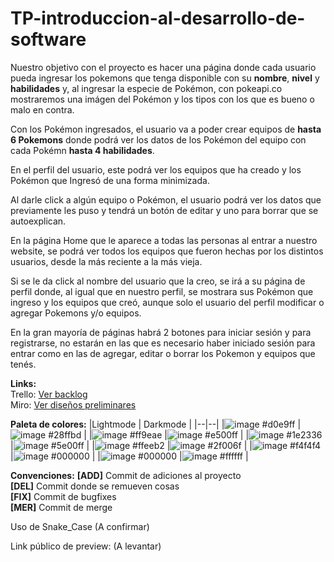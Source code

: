 
# TP-introduccion-al-desarrollo-de-software

Nuestro objetivo con el proyecto es hacer una página donde cada usuario pueda ingresar los pokemons que tenga disponible con su **nombre**, **nivel** y **habilidades** y, al ingresar la especie de Pokémon, con pokeapi.co mostraremos una imágen del Pokémon y los tipos con los que es bueno o malo en contra.

Con los Pokémon ingresados, el usuario va a poder crear equipos de **hasta 6 Pokemons** donde podrá ver los datos de los Pokémon del equipo con cada Pokémn **hasta 4 habilidades**. 

En el perfil del usuario, este podrá ver los equipos que ha creado y los Pokémon que Ingresó de una forma minimizada.

Al darle click a algún equipo o Pokémon, el usuario podrá ver los datos que previamente les puso y tendrá un botón de editar y uno para borrar que se autoexplican.

En la página Home que le aparece a todas las personas al entrar a nuestro website, se podrá ver todos los equipos que fueron hechas por los distintos usuarios, desde la más reciente a la más vieja. 

Si se le da click al nombre del usuario que la creo, se irá a su página de perfil donde, al igual que en nuestro perfil, se mostrara sus Pokémon que ingreso y los equipos que creó, aunque solo el usuario del perfil modificar o agregar Pokemons y/o equipos.

En la gran mayoría de páginas habrá 2 botones para iniciar sesión y para registrarse, no estarán en las que es necesario haber iniciado sesión para entrar como en las de agregar, editar o borrar los Pokemon y equipos que tenés.

**Links:** <br>
Trello: [Ver backlog](https://trello.com/b/MtCIR9PG/intro-al-desarrollo-de-software)<br>
Miro: [Ver diseños preliminares](https://miro.com/welcomeonboard/d2drOFdpMkF0cmgwbXJzQW1qcTcxU2YwaVAyRVUxTmlyVlZHTmFBMmtVT1E5RklkRnVwY0JNUEpvVmZlNkZSQXwzMDc0NDU3MzY4MjY1OTI1ODkwfDI=?share_link_id=672689342287)

**Paleta de colores:**
|Lightmode  | Darkmode  |
|--|--|
|![image](https://github.com/Villanueva-Flavio/TP_IDS_Pokebuild-Maker/assets/78744163/602ca1a1-087d-43c7-9695-c8f5c0ddec30) #d0e9ff |![image](https://github.com/Villanueva-Flavio/TP_IDS_Pokebuild-Maker/assets/78744163/92d823ac-00a1-4d48-81d8-c801e6ab054d) #28ffbd |
|![image](https://github.com/Villanueva-Flavio/TP_IDS_Pokebuild-Maker/assets/78744163/5d78ab75-c53f-4dcb-9865-b7381ea2c473) #ff9eae |![image](https://github.com/Villanueva-Flavio/TP_IDS_Pokebuild-Maker/assets/78744163/af75cdbc-11bf-4f04-a207-b96052aae8ba) #e500ff |
|![image](https://github.com/Villanueva-Flavio/TP_IDS_Pokebuild-Maker/assets/78744163/4acf9c35-94f7-4242-b829-89dea68e11cc) #1e2336 |![image](https://github.com/Villanueva-Flavio/TP_IDS_Pokebuild-Maker/assets/78744163/823d64fa-9356-4620-b57a-a7909d5137eb) #5e00ff |
|![image](https://github.com/Villanueva-Flavio/TP_IDS_Pokebuild-Maker/assets/78744163/2f9cb80a-77d1-42d2-9a2e-91cc36a6229a) #ffeeb2 |![image](https://github.com/Villanueva-Flavio/TP_IDS_Pokebuild-Maker/assets/78744163/d3736d15-a613-4d5c-989f-aee94f9dfbb1) #2f006f |
|![image](https://github.com/Villanueva-Flavio/TP_IDS_Pokebuild-Maker/assets/78744163/4633f4d0-9ef8-44d3-9def-8329cad961b3) #f4f4f4 |![image](https://github.com/Villanueva-Flavio/TP_IDS_Pokebuild-Maker/assets/78744163/186d5b32-fa94-4c91-911f-995ba16f1cdf) #000000 |
|![image](https://github.com/Villanueva-Flavio/TP_IDS_Pokebuild-Maker/assets/78744163/186d5b32-fa94-4c91-911f-995ba16f1cdf) #000000 |![image](https://github.com/Villanueva-Flavio/TP_IDS_Pokebuild-Maker/assets/78744163/316d138c-af41-45e9-8b1d-7c7d1af0c12f) #ffffff |


**Convenciones:**
**[ADD]** Commit de adiciones al proyecto<br>
**[DEL]** Commit donde se remueven cosas<br>
**[FIX]** Commit de bugfixes<br>
**[MER]** Commit de merge<br>

Uso de Snake_Case (A confirmar)<br>

Link público de preview: (A levantar)
